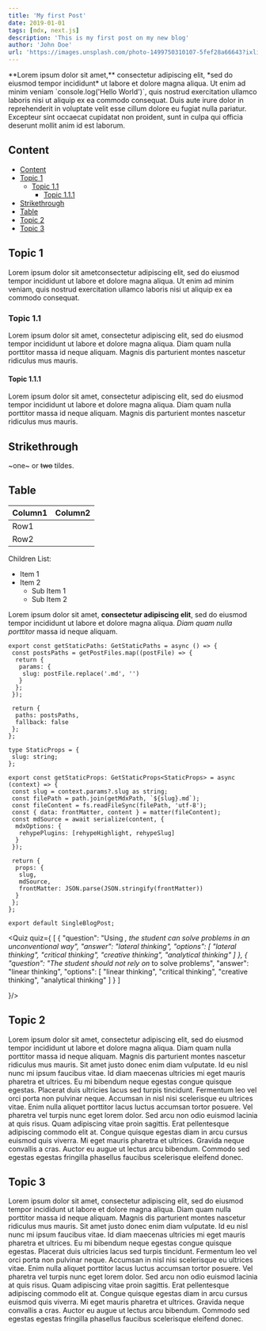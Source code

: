 ```yaml
---
title: 'My first Post'
date: 2019-01-01
tags: [mdx, next.js]
description: 'This is my first post on my new blog'
author: 'John Doe'
url: 'https://images.unsplash.com/photo-1499750310107-5fef28a66643?ixlib=rb-1.2.1&ixid=MnwxMjA3fDB8MHxwaG90by1wYWdlfHx8fGVufDB8fHx8&auto=format&fit=crop&w=870&q=80'
---
```


<Container>
**Lorem ipsum dolor sit amet,** consectetur adipiscing elit, *sed do eiusmod tempor incididunt* ut labore et dolore magna aliqua. Ut enim ad minim veniam `console.log('Hello World')`, quis nostrud exercitation ullamco laboris nisi ut aliquip ex ea commodo consequat. Duis aute irure dolor in reprehenderit in voluptate velit esse cillum dolore eu fugiat nulla pariatur. Excepteur sint occaecat cupidatat non proident, sunt in culpa qui officia deserunt mollit anim id est laborum.

## Content

- [Content](#content)
- [Topic 1](#topic-1)
  - [Topic 1.1](#topic-11)
    - [Topic 1.1.1](#topic-111)
- [Strikethrough](#strikethrough)
- [Table](#table)
- [Topic 2](#topic-2)
- [Topic 3](#topic-3)

## Topic 1

Lorem ipsum dolor sit ametconsectetur adipiscing elit, sed do eiusmod tempor incididunt ut labore et dolore magna aliqua. Ut enim ad minim veniam, quis nostrud exercitation ullamco laboris nisi ut aliquip ex ea commodo consequat.

### Topic 1.1

Lorem ipsum dolor sit amet, consectetur adipiscing elit, sed do eiusmod tempor incididunt ut labore et dolore magna aliqua. Diam quam nulla porttitor massa id neque aliquam. Magnis dis parturient montes nascetur ridiculus mus mauris.

#### Topic 1.1.1

Lorem ipsum dolor sit amet, consectetur adipiscing elit, sed do eiusmod tempor incididunt ut labore et dolore magna aliqua. Diam quam nulla porttitor massa id neque aliquam. Magnis dis parturient montes nascetur ridiculus mus mauris.

## Strikethrough

~one~ or ~~two~~ tildes.

## Table

| Column1 | Column2 |
| ------- | ------- |
| Row1    |         |
| Row2    |         |

<HelloWorld text="Hello World"/>

<Expandable text="Hello World">

Children List:

- Item 1
- Item 2
  - Sub Item 1
  - Sub Item 2

Lorem ipsum dolor sit amet, **consectetur adipiscing elit**, sed do eiusmod tempor incididunt ut labore et dolore magna aliqua. *Diam quam nulla porttitor* massa id neque aliquam.

</Expandable>

```tsx filename="Test.tsx" highlight_lines={[1,2,3]} add_highlight_lines={[10,11,12]} remove_highlight_lines={[16,17,18]}
export const getStaticPaths: GetStaticPaths = async () => {
 const postsPaths = getPostFiles.map((postFile) => {
  return {
   params: {
    slug: postFile.replace('.md', '')
   }
  };
 });

 return {
  paths: postsPaths,
  fallback: false
 };
};

type StaticProps = {
 slug: string;
};

export const getStaticProps: GetStaticProps<StaticProps> = async (context) => {
 const slug = context.params?.slug as string;
 const filePath = path.join(getMdxPath, `${slug}.md`);
 const fileContent = fs.readFileSync(filePath, 'utf-8');
 const { data: frontMatter, content } = matter(fileContent);
 const mdSource = await serialize(content, {
  mdxOptions: {
   rehypePlugins: [rehypeHighlight, rehypeSlug]
  }
 });

 return {
  props: {
   slug,
   mdSource,
   frontMatter: JSON.parse(JSON.stringify(frontMatter))
  }
 };
};

export default SingleBlogPost;

```

<Quiz quiz={
[
  {
   "question": "Using _, the student can solve problems in an unconventional way",
   "answer": "lateral thinking",
   "options": [
    "lateral thinking",
    "critical thinking",
    "creative thinking",
    "analytical thinking"
   ]
  },
  {
"question": "The student should not rely on_ to solve problems",
   "answer": "linear thinking",
   "options": [
    "linear thinking",
    "critical thinking",
    "creative thinking",
    "analytical thinking"
   ]
  }
 ]

}/>

## Topic 2

Lorem ipsum dolor sit amet, consectetur adipiscing elit, sed do eiusmod tempor incididunt ut labore et dolore magna aliqua. Diam quam nulla porttitor massa id neque aliquam. Magnis dis parturient montes nascetur ridiculus mus mauris. Sit amet justo donec enim diam vulputate. Id eu nisl nunc mi ipsum faucibus vitae. Id diam maecenas ultricies mi eget mauris pharetra et ultrices. Eu mi bibendum neque egestas congue quisque egestas. Placerat duis ultricies lacus sed turpis tincidunt. Fermentum leo vel orci porta non pulvinar neque. Accumsan in nisl nisi scelerisque eu ultrices vitae. Enim nulla aliquet porttitor lacus luctus accumsan tortor posuere. Vel pharetra vel turpis nunc eget lorem dolor. Sed arcu non odio euismod lacinia at quis risus. Quam adipiscing vitae proin sagittis. Erat pellentesque adipiscing commodo elit at. Congue quisque egestas diam in arcu cursus euismod quis viverra. Mi eget mauris pharetra et ultrices. Gravida neque convallis a cras. Auctor eu augue ut lectus arcu bibendum. Commodo sed egestas egestas fringilla phasellus faucibus scelerisque eleifend donec.

## Topic 3

Lorem ipsum dolor sit amet, consectetur adipiscing elit, sed do eiusmod tempor incididunt ut labore et dolore magna aliqua. Diam quam nulla porttitor massa id neque aliquam. Magnis dis parturient montes nascetur ridiculus mus mauris. Sit amet justo donec enim diam vulputate. Id eu nisl nunc mi ipsum faucibus vitae. Id diam maecenas ultricies mi eget mauris pharetra et ultrices. Eu mi bibendum neque egestas congue quisque egestas. Placerat duis ultricies lacus sed turpis tincidunt. Fermentum leo vel orci porta non pulvinar neque. Accumsan in nisl nisi scelerisque eu ultrices vitae. Enim nulla aliquet porttitor lacus luctus accumsan tortor posuere. Vel pharetra vel turpis nunc eget lorem dolor. Sed arcu non odio euismod lacinia at quis risus. Quam adipiscing vitae proin sagittis. Erat pellentesque adipiscing commodo elit at. Congue quisque egestas diam in arcu cursus euismod quis viverra. Mi eget mauris pharetra et ultrices. Gravida neque convallis a cras. Auctor eu augue ut lectus arcu bibendum. Commodo sed egestas egestas fringilla phasellus faucibus scelerisque eleifend donec.

</Container>